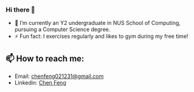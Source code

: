 ### Hi there 👋

- 🔭 I’m currently an Y2 undergraduate in NUS School of Computing, pursuing a Computer Science degree.
- ⚡ Fun fact: I exercises regularly and likes to gym during my free time!
## 📫 How to reach me:
- Email: chenfeng021231@gmail.com
- Linkedin: [Chen Feng](https://www.linkedin.com/in/feng-chen-356221289/)


